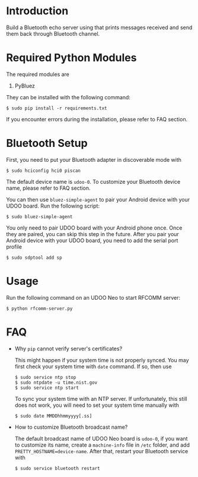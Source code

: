 # Introduction

Build a Bluetooth echo server using that prints messages
received and send them back through Bluetooth channel.

# Required Python Modules

The required modules are

1.  PyBluez

They can be installed with the following command:
```
$ sudo pip install -r requirements.txt
```
If you encounter errors during the installation, please refer to FAQ
section.

# Bluetooth Setup
First, you need to put your Bluetooth adapter in discoverable mode with
```
$ sudo hciconfig hci0 piscan
```
The default device name is `udoo-0`. To customize your Bluetooth device
name, please refer to FAQ section.

You can then use `bluez-simple-agent` to pair your Android device with
your UDOO board. Run the following script:
```
$ sudo bluez-simple-agent
```
You only need to pair UDOO board with your Android phone once. Once they
are paired, you can skip this step in the future. After you pair your
Android device with your UDOO board, you need to add the serial port
profile
```
$ sudo sdptool add sp
```

# Usage
Run the following command on an UDOO Neo to start RFCOMM server:
```
$ python rfcomm-server.py
```

# FAQ
* Why `pip` cannot verify server's certificates?

   This might happen if your system time is not properly synced. You may
   first check your system time with `date` command. If so, then use
   ```
   $ sudo service ntp stop
   $ sudo ntpdate -u time.nist.gov
   $ sudo service ntp start
   ```
   To sync your system time with an NTP server. If unfortunately, this
   still does not work, you will need to set your system time manually
   with
   ```
   $ sudo date MMDDhhmmyyyy[.ss]
   ```

* How to customize Bluetooth broadcast name?

   The default broadcast name of UDOO Neo board is `udoo-0`, if you want
   to customize its name, create a `machine-info` file in `/etc` folder,
   and add `PRETTY_HOSTNAME=device-name`. After that, restart your
   Bluetooth service with
   ```
   $ sudo service bluetooth restart
   ```